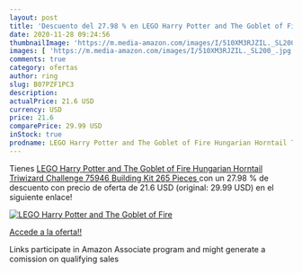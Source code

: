 ```yaml
---
layout: post
title: 'Descuento del 27.98 % en LEGO Harry Potter and The Goblet of Fire'
date: 2020-11-28 09:24:56
thumbnailImage: 'https://m.media-amazon.com/images/I/510XM3RJZIL._SL200_.jpg'
images: [ 'https://m.media-amazon.com/images/I/510XM3RJZIL._SL200_.jpg' ]
comments: true
category: ofertas
author: ring
slug: B07PZF1PC3
description:
actualPrice: 21.6 USD
currency: USD
price: 21.6
comparePrice: 29.99 USD
inStock: true
prodname: LEGO Harry Potter and The Goblet of Fire Hungarian Horntail Triwizard Challenge 75946 Building Kit  265 Pieces 
---
```


Tienes [LEGO Harry Potter and The Goblet of Fire Hungarian Horntail Triwizard Challenge 75946 Building Kit  265 Pieces ](https://www.amazon.com/dp/B07PZF1PC3/?tag=tolees-20) con un 27.98 % de descuento con precio de oferta de 21.6 USD (original: 29.99 USD) en el siguiente enlace!

[![LEGO Harry Potter and The Goblet of Fire](https://m.media-amazon.com/images/I/510XM3RJZIL._SL200_.jpg)](https://www.amazon.com/dp/B07PZF1PC3/?tag=tolees-20)

[Accede a la oferta!!](https://www.amazon.com/dp/B07PZF1PC3/?tag=tolees-20)

Links participate in Amazon Associate program and might generate a comission on qualifying sales


